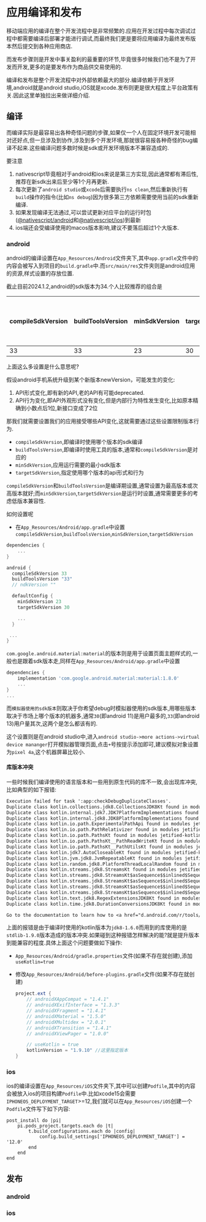 # 应用编译和发布

移动端应用的编译在整个开发流程中是非常频繁的.应用在开发过程中每次调试过程中都需要编译后部署才能进行调试,而最终我们更是要将应用编译为最终发布版本然后提交到各种应用商店.

而发布步骤则是开发中事关盈利的最重要的环节,毕竟很多时候我们也不是为了开发而开发,更多的是要发布作为商品供交易使用的.

编译和发布是整个开发流程中对外部依赖最大的部分.编译依赖于开发环境,android就是android studio,iOS就是xcode.发布则更是很大程度上平台政策有关.因此这里单独拉出来做详细介绍.

## 编译

而编译实际是最容易出各种奇怪问题的步骤,如果仅一个人在固定环境开发可能相对还好点,但一旦涉及到协作,涉及到多个开发环境,那就很容易报各种奇怪的bug编译不起来.这些编译问题多数时候是sdk或开发环境版本不兼容造成的.

要注意

1. nativescript毕竟相对于android和ios来说是第三方实现,因此通常都有滞后性,推荐在新sdk出来后至少等1个月再更新.
2. 每次更新了`android studio`或`xcode`后需要执行`ns clean`,然后重新执行有`build`操作的指令(比如`ns debug`)因为很多第三方依赖需要使用当前的sdk重新编译.
3. 如果发现编译无法通过,可以尝试更新对应平台的运行时包([@nativescript/android](https://github.com/NativeScript/android)和[@nativescript/ios](https://github.com/NativeScript/ios))到最新
4. ios端还会受编译使用的macos版本影响,建议不要落后超过1个大版本.

### android

android的编译设置在`App_Resources/Android`文件夹下,其中`app.gradle`文件中的内容会被写入到项目的`build.gradle`中.而`src/main/res`文件夹则是android应用的资源,样式设置的存放位置.

截止目前2024.1.2,android的sdk版本为34.个人比较推荐的组合是

| compileSdkVersion | buildToolsVersion | minSdkVersion | targetSdkVersion | com.google.android.material:material | 模拟器使用的sdk版本 |
| ----------------- | ----------------- | ------------- | ---------------- | ------------------------------------ | ------------------- |
| 33                | 33                | 23            | 30               | 1.8.0                                | 30,33               |

上面这么多设置是什么意思呢?

假设android手机系统升级到某个新版本newVersion，可能发生的变化:

1. API形式变化,即有新的API,老的API有可能deprecated.
2. API行为变化,即API外观形式没有变化,但是内部行为特性发生变化,比如原本精确到小数点后1位,新接口变成了2位

那我们就需要设置我们的应用接受哪些API变化,这就需要通过这些设置限制版本行为.

+ `compileSdkVersion`,即编译时使用哪个版本的sdk编译
+ `buildToolsVersion`,即编译时使用工具的版本,通常和`compileSdkVersion`是对应的
+ `minSdkVersion`,应用运行需要的最小sdk版本
+ `targetSdkVersion`,指定使用哪个版本的api形式和行为

`compileSdkVersion`和`buildToolsVersion`是编译期设置,通常设置为最高版本或次高版本就好;而`minSdkVersion`,`targetSdkVersion`是运行时设置,通常需要更多的考虑低版本兼容性.

如何设置呢

+ 在`App_Resources/Android/app.gradle`中设置`compileSdkVersion`,`buildToolsVersion`,`minSdkVersion`,`targetSdkVersion`

```gradle
dependencies {
    ...
}

android {
  compileSdkVersion 33
  buildToolsVersion "33"
  // ndkVersion ""

  defaultConfig {
    minSdkVersion 23
    targetSdkVersion 30

    ...
  }

 ...
}
```

`com.google.android.material:material`的版本则是用于设置页面主题样式的,一般也是跟着sdk版本走,同样在`App_Resources/Android/app.gradle`中设置

```gradle
dependencies {
    implementation 'com.google.android.material:material:1.8.0'
    ...
}
...
```

而`模拟器使用的sdk版本`则取决于你希望debug时模拟器使用的sdk版本,用哪些版本取决于市场上哪个版本的机器多,通常`30`(即android 11)是用户最多的,`33`(即android 13)用户量其次,这两个是怎么都该有的.

这个设置则是在android studio中,进入`android studio->more actions->virtual device mananger`打开模拟器管理页面,点击`+`号按提示添加即可,建议模拟对象设置为`pixel 4a`,这个机器屏幕比较小.

#### 库版本冲突

一些时候我们编译使用的语言版本和一些用到原生代码的库不一致,会出现库冲突,比如典型的如下报错:

```txt
Execution failed for task ':app:checkDebugDuplicateClasses'.
Duplicate class kotlin.collections.jdk8.CollectionsJDK8Kt found in modules jetified-kotlin-stdlib-1.9.0 (org.jetbrains.kotlin:kotlin-stdlib:1.9.0) and jetified-kotlin-stdlib-jdk8-1.6.0 (org.jetbrains.kotlin:kotlin-stdlib-jdk8:1.6.0)
Duplicate class kotlin.internal.jdk7.JDK7PlatformImplementations found in modules jetified-kotlin-stdlib-1.9.0 (org.jetbrains.kotlin:kotlin-stdlib:1.9.0) and jetified-kotlin-stdlib-jdk7-1.6.0 (org.jetbrains.kotlin:kotlin-stdlib-jdk7:1.6.0)
Duplicate class kotlin.internal.jdk8.JDK8PlatformImplementations found in modules jetified-kotlin-stdlib-1.9.0 (org.jetbrains.kotlin:kotlin-stdlib:1.9.0) and jetified-kotlin-stdlib-jdk8-1.6.0 (org.jetbrains.kotlin:kotlin-stdlib-jdk8:1.6.0)
Duplicate class kotlin.io.path.ExperimentalPathApi found in modules jetified-kotlin-stdlib-1.9.0 (org.jetbrains.kotlin:kotlin-stdlib:1.9.0) and jetified-kotlin-stdlib-jdk7-1.6.0 (org.jetbrains.kotlin:kotlin-stdlib-jdk7:1.6.0)
Duplicate class kotlin.io.path.PathRelativizer found in modules jetified-kotlin-stdlib-1.9.0 (org.jetbrains.kotlin:kotlin-stdlib:1.9.0) and jetified-kotlin-stdlib-jdk7-1.6.0 (org.jetbrains.kotlin:kotlin-stdlib-jdk7:1.6.0)
Duplicate class kotlin.io.path.PathsKt found in modules jetified-kotlin-stdlib-1.9.0 (org.jetbrains.kotlin:kotlin-stdlib:1.9.0) and jetified-kotlin-stdlib-jdk7-1.6.0 (org.jetbrains.kotlin:kotlin-stdlib-jdk7:1.6.0)
Duplicate class kotlin.io.path.PathsKt__PathReadWriteKt found in modules jetified-kotlin-stdlib-1.9.0 (org.jetbrains.kotlin:kotlin-stdlib:1.9.0) and jetified-kotlin-stdlib-jdk7-1.6.0 (org.jetbrains.kotlin:kotlin-stdlib-jdk7:1.6.0)
Duplicate class kotlin.io.path.PathsKt__PathUtilsKt found in modules jetified-kotlin-stdlib-1.9.0 (org.jetbrains.kotlin:kotlin-stdlib:1.9.0) and jetified-kotlin-stdlib-jdk7-1.6.0 (org.jetbrains.kotlin:kotlin-stdlib-jdk7:1.6.0)
Duplicate class kotlin.jdk7.AutoCloseableKt found in modules jetified-kotlin-stdlib-1.9.0 (org.jetbrains.kotlin:kotlin-stdlib:1.9.0) and jetified-kotlin-stdlib-jdk7-1.6.0 (org.jetbrains.kotlin:kotlin-stdlib-jdk7:1.6.0)
Duplicate class kotlin.jvm.jdk8.JvmRepeatableKt found in modules jetified-kotlin-stdlib-1.9.0 (org.jetbrains.kotlin:kotlin-stdlib:1.9.0) and jetified-kotlin-stdlib-jdk8-1.6.0 (org.jetbrains.kotlin:kotlin-stdlib-jdk8:1.6.0)
Duplicate class kotlin.random.jdk8.PlatformThreadLocalRandom found in modules jetified-kotlin-stdlib-1.9.0 (org.jetbrains.kotlin:kotlin-stdlib:1.9.0) and jetified-kotlin-stdlib-jdk8-1.6.0 (org.jetbrains.kotlin:kotlin-stdlib-jdk8:1.6.0)
Duplicate class kotlin.streams.jdk8.StreamsKt found in modules jetified-kotlin-stdlib-1.9.0 (org.jetbrains.kotlin:kotlin-stdlib:1.9.0) and jetified-kotlin-stdlib-jdk8-1.6.0 (org.jetbrains.kotlin:kotlin-stdlib-jdk8:1.6.0)
Duplicate class kotlin.streams.jdk8.StreamsKt$asSequence$$inlined$Sequence$1 found in modules jetified-kotlin-stdlib-1.9.0 (org.jetbrains.kotlin:kotlin-stdlib:1.9.0) and jetified-kotlin-stdlib-jdk8-1.6.0 (org.jetbrains.kotlin:kotlin-stdlib-jdk8:1.6.0)
Duplicate class kotlin.streams.jdk8.StreamsKt$asSequence$$inlined$Sequence$2 found in modules jetified-kotlin-stdlib-1.9.0 (org.jetbrains.kotlin:kotlin-stdlib:1.9.0) and jetified-kotlin-stdlib-jdk8-1.6.0 (org.jetbrains.kotlin:kotlin-stdlib-jdk8:1.6.0)
Duplicate class kotlin.streams.jdk8.StreamsKt$asSequence$$inlined$Sequence$3 found in modules jetified-kotlin-stdlib-1.9.0 (org.jetbrains.kotlin:kotlin-stdlib:1.9.0) and jetified-kotlin-stdlib-jdk8-1.6.0 (org.jetbrains.kotlin:kotlin-stdlib-jdk8:1.6.0)
Duplicate class kotlin.streams.jdk8.StreamsKt$asSequence$$inlined$Sequence$4 found in modules jetified-kotlin-stdlib-1.9.0 (org.jetbrains.kotlin:kotlin-stdlib:1.9.0) and jetified-kotlin-stdlib-jdk8-1.6.0 (org.jetbrains.kotlin:kotlin-stdlib-jdk8:1.6.0)
Duplicate class kotlin.text.jdk8.RegexExtensionsJDK8Kt found in modules jetified-kotlin-stdlib-1.9.0 (org.jetbrains.kotlin:kotlin-stdlib:1.9.0) and jetified-kotlin-stdlib-jdk8-1.6.0 (org.jetbrains.kotlin:kotlin-stdlib-jdk8:1.6.0)
Duplicate class kotlin.time.jdk8.DurationConversionsJDK8Kt found in modules jetified-kotlin-stdlib-1.9.0 (org.jetbrains.kotlin:kotlin-stdlib:1.9.0) and jetified-kotlin-stdlib-jdk8-1.6.0 (org.jetbrains.kotlin:kotlin-stdlib-jdk8:1.6.0)

Go to the documentation to learn how to <a href="d.android.com/r/tools/classpath-sync-errors">Fix dependency resolution errors</a>.
```

上面的报错是由于编译时使用的kotlin版本为`jdk8-1.6.0`而用到的库使用的是`stdlib-1.9.0`版本造成的版本冲突.如果碰到这种报错怎样解决的能?就是提升版本到能兼容的程度.具体上面这个问题要做如下操作:

+ `App_Resources/Android/gradle.properties`文件(如果不存在就创建),添加`useKotlin=true`

+ 修改`App_Resources/Android/before-plugins.gradle`文件(如果不存在就创建)

    ```gradle
    project.ext {
        // androidXAppCompat = "1.4.1"
        // androidXExifInterface = "1.3.3"
        // androidXFragment = "1.4.1"
        // androidXMaterial = "1.5.0"
        // androidXMultidex = "2.0.1"
        // androidXTransition = "1.4.1"
        // androidXViewPager = "1.0.0"

        // useKotlin = true
        kotlinVersion = "1.9.10" //这里指定版本
    }
    ```

### ios

ios的编译设置在`App_Resources/iOS`文件夹下,其中可以创建`Podfile`,其中的内容会被放入ios的项目构建`Podfile`中.比如xcode15会需要`IPHONEOS_DEPLOYMENT_TARGET`>=12,我们就可以在`App_Resources/iOS`创建一个`Podfile`文件写下如下内容:

```podfile
post_install do |pi|
    pi.pods_project.targets.each do |t|
        t.build_configurations.each do |config|
            config.build_settings['IPHONEOS_DEPLOYMENT_TARGET'] = '12.0'
        end
    end
end
```

## 发布

### android

### ios